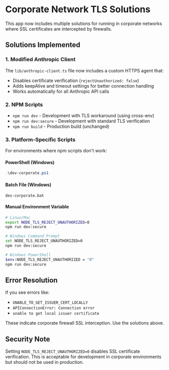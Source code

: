 # Corporate Network TLS Solutions

This app now includes multiple solutions for running in corporate networks where SSL certificates are intercepted by firewalls.

## Solutions Implemented

### 1. Modified Anthropic Client
The `lib/anthropic-client.ts` file now includes a custom HTTPS agent that:
- Disables certificate verification (`rejectUnauthorized: false`)
- Adds keepAlive and timeout settings for better connection handling
- Works automatically for all Anthropic API calls

### 2. NPM Scripts
- `npm run dev` - Development with TLS workaround (using cross-env)
- `npm run dev:secure` - Development with standard TLS verification
- `npm run build` - Production build (unchanged)

### 3. Platform-Specific Scripts
For environments where npm scripts don't work:

#### PowerShell (Windows)
```powershell
.\dev-corporate.ps1
```

#### Batch File (Windows)
```batch
dev-corporate.bat
```

#### Manual Environment Variable
```bash
# Linux/Mac
export NODE_TLS_REJECT_UNAUTHORIZED=0
npm run dev:secure

# Windows Command Prompt
set NODE_TLS_REJECT_UNAUTHORIZED=0
npm run dev:secure

# Windows PowerShell
$env:NODE_TLS_REJECT_UNAUTHORIZED = "0"
npm run dev:secure
```

## Error Resolution

If you see errors like:
- `UNABLE_TO_GET_ISSUER_CERT_LOCALLY`
- `APIConnectionError: Connection error`
- `unable to get local issuer certificate`

These indicate corporate firewall SSL interception. Use the solutions above.

## Security Note

Setting `NODE_TLS_REJECT_UNAUTHORIZED=0` disables SSL certificate verification. This is acceptable for development in corporate environments but should not be used in production.